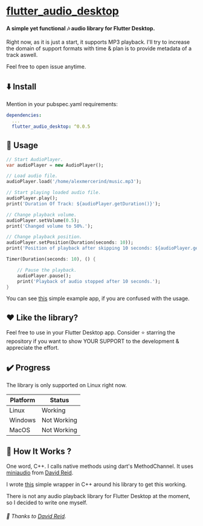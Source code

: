 # [flutter_audio_desktop](https://github.com/alexmercerind/flutter_audio_desktop)

#### A simple yet functional :notes: audio library for Flutter Desktop.

Right now, as it is just a start, it supports MP3 playback. I'll try to increase the domain of support formats with time & plan is to provide metadata of a track aswell.

Feel free to open issue anytime.


## :arrow_down: Install

Mention in your pubspec.yaml requirements:

```yaml
dependencies:
  ...
  flutter_audio_desktop: ^0.0.5
```


## :triangular_ruler: Usage

```dart
// Start AudioPlayer.
var audioPlayer = new AudioPlayer();

// Load audio file.
audioPlayer.load('/home/alexmercerind/music.mp3');

// Start playing loaded audio file.
audioPlayer.play();
print('Duration Of Track: ${audioPlayer.getDuration()}');

// Change playback volume.
audioPlayer.setVolume(0.5);
print('Changed volume to 50%.');

// Change playback position.
audioPlayer.setPosition(Duration(seconds: 10));
print('Position of playback after skipping 10 seconds: ${audioPlayer.getPosition()}');

Timer(Duration(seconds: 10), () {

    // Pause the playback.
    audioPlayer.pause();
    print('Playback of audio stopped after 10 seconds.');
}
```

You can see [this](https://github.com/alexmercerind/flutter_audio_desktop/blob/master/example/lib/main.dart) simple example app, if you are confused with the usage.


## :heart: Like the library?

Feel free to use in your Flutter Desktop app. Consider :star: starring the repository if you want to show YOUR SUPPORT to the development & appreciate the effort.

## :heavy_check_mark: Progress

The library is only supported on Linux right now.

|Platform|Status     |
|--------|-----------|
|Linux   |Working    |
|Windows |Not Working|
|MacOS   |Not Working|

## :wrench: How It Works ?

One word, C++. I calls native methods using dart's MethodChannel. It uses [miniaudio](https://github.com/mackron/miniaudio) from [David Reid](https://github.com/mackron). 

I wrote [this](https://github.com/alexmercerind/flutter_audio_desktop/blob/master/linux/include/AudioPlayer.hpp) simple wrapper in C++ around his library to get this working.

There is not any audio playback library for Flutter Desktop at the moment, so I decided to write one myself.

###### :love_letter: Thanks to [David Reid](https://github.com/mackron).
